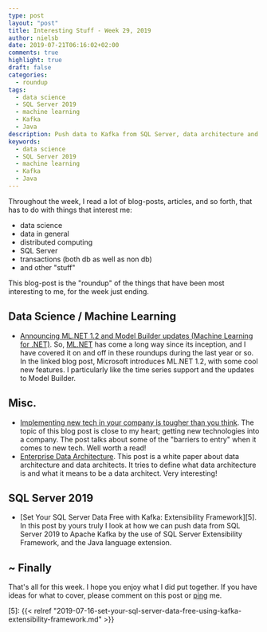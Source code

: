 ```yaml
---
type: post
layout: "post"
title: Interesting Stuff - Week 29, 2019
author: nielsb
date: 2019-07-21T06:16:02+02:00
comments: true
highlight: true
draft: false
categories:
  - roundup
tags:
  - data science
  - SQL Server 2019
  - machine learning
  - Kafka
  - Java
description: Push data to Kafka from SQL Server, data architecture and data architects, plus other interesting topics.
keywords:
  - data science
  - SQL Server 2019
  - machine learning
  - Kafka
  - Java   
---
```


Throughout the week, I read a lot of blog-posts, articles, and so forth, that has to do with things that interest me:

* data science
* data in general
* distributed computing
* SQL Server
* transactions (both db as well as non db)
* and other "stuff"

This blog-post is the "roundup" of the things that have been most interesting to me, for the week just ending.

<!--more-->

## Data Science / Machine Learning

* [Announcing ML.NET 1.2 and Model Builder updates (Machine Learning for .NET)][1]. So, [ML.NET][2] has come a long way since its inception, and I have covered it on and off in these roundups during the last year or so. In the linked blog post, Microsoft introduces ML.NET 1.2, with some cool new features. I particularly like the time series support and the updates to Model Builder.

## Misc.

* [Implementing new tech in your company is tougher than you think][3]. The topic of this blog post is close to my heart; getting new technologies into a company. The post talks about some of the "barriers to entry" when it comes to new tech. Well worth a read! 
* [Enterprise Data Architecture][4]. This post is a white paper about data architecture and data architects. It tries to define what data architecture is and what it means to be a data architect. Very interesting!

## SQL Server 2019

* [Set Your SQL Server Data Free with Kafka: Extensibility Framework][5]. In this post by yours truly I look at how we can push data from SQL Server 2019 to Apache Kafka by the use of SQL Server Extensibility Framework, and the Java language extension.

## ~ Finally

That's all for this week. I hope you enjoy what I did put together. If you have ideas for what to cover, please comment on this post or [ping][ma] me.

[ma]: mailto:niels.it.berglund@gmail.com
[mp]: https://blog.acolyer.org
[iq]: https://www.infoq.com/
[ew]: http://sqlonice.com/
[re]: http://blog.revolutionanalytics.com
[sqsk]: https://www.sqlskills.com
[mdaveyblog]: https://mdavey.wordpress.com/
[charlblog]: https://charlla.com/

[jovpop]: https://twitter.com/JovanPop_MSFT
[bobw]: https://twitter.com/bobwardms
[revod]: https://twitter.com/revodavid
[lonny]: https://twitter.com/sqL_handLe
[ewtw]: https://twitter.com/sqlOnIce
[buckw]: https://twitter.com/BuckWoodyMSFT
[mattw]: https://twitter.com/matthewwarren
[murba]: https://twitter.com/muratdemirbas
[daveda]: https://twitter.com/davidthecoder
[adcol]: https://twitter.com/adriancolyer
[jesrod]: https://twitter.com/jrdothoughts
[tomaz]: https://twitter.com/tomaz_tsql
[dataart]: https://twitter.com/dataartisans
[luis]: https://twitter.com/luis_de_sousa
[benstop]: https://twitter.com/benstopford
[conflu]: https://twitter.com/confluentinc
[tylert]: https://twitter.com/tyler_treat
[andrewng]: https://twitter.com/AndrewYNg
[lawr]: https://twitter.com/bytezn
[jue]: https://twitter.com/b0rk
[yan]: https://twitter.com/theburningmonk
[danny]: https://twitter.com/g9yuayon
[rmoff]: https://twitter.com/rmoff
[ryansw]: https://twitter.com/ryanswanstrom
[pabloc]: https://twitter.com/pabloc_ds
[mklep]: https://twitter.com/martinkl
[mdavey]: https://twitter.com/matt_davey
[jboner]: https://twitter.com/jboner
[joeduff]: https://twitter.com/funcOfJoe
[charl]: https://twitter.com/charllamprecht
[dbricks]: https://twitter.com/databricks
[adsit]: https://twitter.com/SitnikAdam
[vicky]: https://twitter.com/vickyharp
[dscentral]: https://twitter.com/DataScienceCtrl
[natemc]: https://twitter.com/natemcmaster
[ads]: https://twitter.com/azuredatastudio

[1]: https://devblogs.microsoft.com/dotnet/announcing-ml-net-1-2-and-model-builder-updates-machine-learning-for-net/
[2]: https://dotnet.microsoft.com/apps/machinelearning-ai/ml-dotnet
[3]: https://medium.com/it-dead-inside/implementing-new-tech-in-your-company-is-tougher-than-you-think-e5ff7f887bff
[4]: https://medium.com/@rusty.alderson/enterprise-data-architecture-c5c579b54abe
[5]: {{< relref "2019-07-16-set-your-sql-server-data-free-using-kafka-extensibility-framework.md" >}}

